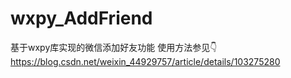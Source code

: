 # wxpy_AddFriend
基于wxpy库实现的微信添加好友功能
使用方法参见👇
https://blog.csdn.net/weixin_44929757/article/details/103275280
